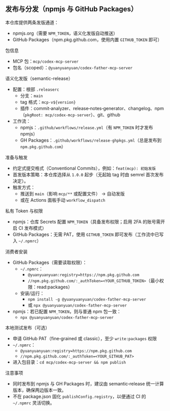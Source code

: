 ## 发布与分发（npmjs 与 GitHub Packages）

本仓库提供两条发版通道：
- npmjs.org（需要 `NPM_TOKEN`，语义化发版自动推送）
- GitHub Packages（npm.pkg.github.com，使用内置 `GITHUB_TOKEN` 即可）

包信息
- MCP 包：`mcp/codex-mcp-server`
- 包名（scoped）：`@yuanyuanyuan/codex-father-mcp-server`

语义化发版（semantic-release）
- 配置：根部 `.releaserc`
  - 分支：`main`
  - tag 格式：`mcp-v${version}`
  - 插件：commit‑analyzer、release‑notes‑generator、changelog、npm（`pkgRoot: mcp/codex-mcp-server`）、git、github
- 工作流：
  - npmjs：`.github/workflows/release.yml`（有 `NPM_TOKEN` 时才发布 npmjs）
  - GH Packages：`.github/workflows/release-ghpkgs.yml`（总是发布到 `npm.pkg.github.com`）

准备与触发
- 约定式提交格式（Conventional Commits），例如：`feat(mcp): 初始发版`
- 首发版本策略：本仓库选择从 `1.0.0` 起步（无起始 tag 时由 semrel 首次发布决定）。
- 触发方式：
  - 推送到 `main`（影响 `mcp/**` 或配置文件） → 自动发版
  - 或在 Actions 面板手动 `workflow_dispatch`

私有 Token 与权限
- npmjs：仓库 Secrets 配置 `NPM_TOKEN`（具备发布权限；启用 2FA 的账号需开启 CI 发布模式）
- GitHub Packages：无需 PAT，使用 `GITHUB_TOKEN` 即可发布（工作流中已写入 `~/.npmrc`）

消费者安装
- GitHub Packages（需要读取权限）：
  - `~/.npmrc`：
    - `@yuanyuanyuan:registry=https://npm.pkg.github.com`
    - `//npm.pkg.github.com/:_authToken=<YOUR_GITHUB_TOKEN>`（最小权限：read:packages）
  - 安装/运行：
    - `npm install -g @yuanyuanyuan/codex-father-mcp-server`
    - 或 `npx @yuanyuanyuan/codex-father-mcp-server`
- npmjs：若已配置 `NPM_TOKEN`，则与普通 npm 包一致：
  - `npx @yuanyuanyuan/codex-father-mcp-server`

本地测试发布（可选）
- 申请 GitHub PAT（fine‑grained 或 classic），至少 `write:packages` 权限
- `~/.npmrc`：
  - `@yuanyuanyuan:registry=https://npm.pkg.github.com`
  - `//npm.pkg.github.com/:_authToken=<YOUR_GITHUB_PAT>`
- 进入包目录：`cd mcp/codex-mcp-server && npm publish`

注意事项
- 同时发布到 npmjs 与 GH Packages 时，建议由 semantic‑release 统一计算版本，确保两边版本一致。
- 不在 package.json 固化 `publishConfig.registry`，以便通过 CI 的 `~/.npmrc` 灵活切换。


